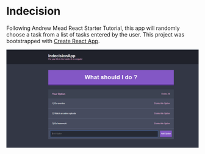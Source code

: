 # Indecision

Following Andrew Mead React Starter Tutorial, this app will randomly choose a task from a list of tasks entered by the user. This project was bootstrapped with [Create React App](https://github.com/facebook/create-react-app).

<img src="./public/cc.PNG">